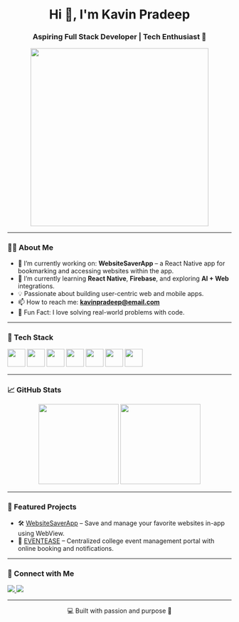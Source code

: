 <h1 align="center">Hi 👋, I'm Kavin Pradeep</h1>
<h3 align="center">Aspiring Full Stack Developer | Tech Enthusiast 🚀</h3>

<p align="center">
  <img src="https://media.giphy.com/media/qgQUggAC3Pfv687qPC/giphy.gif" width="400" />
</p>

---

### 🧑‍💻 About Me

- 🔭 I’m currently working on: **WebsiteSaverApp** – a React Native app for bookmarking and accessing websites within the app.
- 🌱 I’m currently learning **React Native**, **Firebase**, and exploring **AI + Web** integrations.
- 💡 Passionate about building user-centric web and mobile apps.
- 📫 How to reach me: **kavinpradeep@email.com**
- 🧠 Fun Fact: I love solving real-world problems with code.

---

### 🚀 Tech Stack

<p align="left">
  <img src="https://cdn.jsdelivr.net/gh/devicons/devicon/icons/react/react-original.svg" width="40" />
  <img src="https://cdn.jsdelivr.net/gh/devicons/devicon/icons/javascript/javascript-original.svg" width="40" />
  <img src="https://cdn.jsdelivr.net/gh/devicons/devicon/icons/html5/html5-original.svg" width="40" />
  <img src="https://cdn.jsdelivr.net/gh/devicons/devicon/icons/css3/css3-original.svg" width="40" />
  <img src="https://cdn.jsdelivr.net/gh/devicons/devicon/icons/nodejs/nodejs-original.svg" width="40" />
  <img src="https://cdn.jsdelivr.net/gh/devicons/devicon/icons/mongodb/mongodb-original.svg" width="40" />
  <img src="https://cdn.jsdelivr.net/gh/devicons/devicon/icons/firebase/firebase-plain.svg" width="40" />
</p>

---

### 📈 GitHub Stats

<p align="center">
  <img src="https://github-readme-stats.vercel.app/api?username=kavinpradheep&show_icons=true&theme=tokyonight" height="180" />
  <img src="https://github-readme-stats.vercel.app/api/top-langs/?username=kavinpradheep&layout=compact&theme=tokyonight" height="180"/>
</p>

---

### 🌟 Featured Projects

- 🛠️ [WebsiteSaverApp](https://github.com/kavinpradheep/WebsiteSaverApp) – Save and manage your favorite websites in-app using WebView.
- 🎉 [EVENTEASE](https://github.com/kavinpradheep/EVENTEASE) – Centralized college event management portal with online booking and notifications.

---

### 🔗 Connect with Me

<p>
  <a href="https://linkedin.com/in/yourlinkedin" target="_blank">
    <img src="https://img.shields.io/badge/-LinkedIn-blue?style=for-the-badge&logo=linkedin&logoColor=white" />
  </a>
  <a href="mailto:kavinpradeep@email.com">
    <img src="https://img.shields.io/badge/-Email-red?style=for-the-badge&logo=gmail&logoColor=white" />
  </a>
</p>

---

<p align="center">💻 Built with passion and purpose 💖</p>
